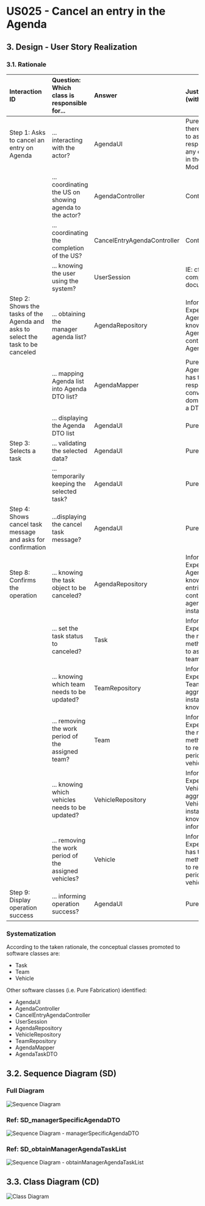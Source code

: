 # US025 - Cancel an entry in the Agenda

## 3. Design - User Story Realization

### 3.1. Rationale

| Interaction ID                                                                       | Question: Which class is responsible for...              | Answer                      | Justification (with patterns)                                                                                 |
|:-------------------------------------------------------------------------------------|:---------------------------------------------------------|:----------------------------|:--------------------------------------------------------------------------------------------------------------|
| Step 1: Asks to cancel an entry on Agenda		                                          | 	... interacting with the actor?                         | AgendaUI                    | Pure Fabrication: there is no reason to assign this responsibility to any existing class in the Domain Model. |
| 			  		                                                                              | 	... coordinating the US on showing agenda to the actor? | AgendaController            | Controller                                                                                                    |
|                                                                                      | ... coordinating the completion of the US?               | CancelEntryAgendaController | Controller                                                                                                    |
| 			  		                                                                              | ... knowing the user using the system?                   | UserSession                 | IE: cf. A&A component documentation.                                                                          |
| Step 2: Shows the tasks of the Agenda and asks to select the task to be canceled  		 | 	... obtaining the manager agenda list?						            | AgendaRepository            | Information Expert: AgendaRepository knows all the Agenda tasks and contains all task Agenda instances        |
|                                                                                      | ... mapping Agenda list into Agenda DTO list?            | AgendaMapper                | Pure Fabrication: AgendaMapper has the responsibility of converting a domain object into a DTO object.        |
|                                                                                      | ... displaying the Agenda DTO list                       | AgendaUI                    | Pure Fabrication                                                                                              |
| Step 3: Selects a task  		                                                           | 	... validating the selected data?                       | AgendaUI                    | Pure Fabrication                                                                                              |
|                                                                                      | ... temporarily keeping the selected task?               | AgendaUI                    | Pure Fabrication                                                                                              |
| Step 4: Shows cancel task message and asks for confirmation  		                      | 	...displaying the cancel task message?                  | AgendaUI                    | Pure Fabrication                                                                                              |
| Step 8: Confirms the operation		  		                                                 | 	... knowing the task object to be canceled?             | AgendaRepository            | Information Expert: AgendaRepository knows all agenda entries and contains all agenda task instances          | 
| 			  		                                                                              | 	... set the task status to canceled?                    | Task                        | Information Expert: Task has the necessary methods required to assign its own team                            | 
|                                                                                      | ... knowing which team needs to be updated?              | TeamRepository              | Information Expert: TeamRepository aggregates Team instances and knows all teams                              |
|                                                                                      | ... removing the work period of the assigned team?       | Team                        | Information Expert: Team has the necessary methods required to remove work periods from vehicles              |
|                                                                                      | ... knowing which vehicles needs to be updated?          | VehicleRepository           | Information Expert: VehicleRepository aggregates Vehicles instances and knows all vehicles information        |
|                                                                                      | ... removing the work period of the assigned vehicles?   | Vehicle                     | Information Expert: Vehicle has the necessary methods required to remove work periods from vehicles           |
| Step 9: Display operation success                                                    | ... informing operation success?                         | AgendaUI                    | Pure Fabrication                                                                                              |

### Systematization ##

According to the taken rationale, the conceptual classes promoted to software classes are:

* Task
* Team
* Vehicle

Other software classes (i.e. Pure Fabrication) identified:

* AgendaUI
* AgendaController
* CancelEntryAgendaController
* UserSession
* AgendaRepository
* VehicleRepository
* TeamRepository
* AgendaMapper
* AgendaTaskDTO

## 3.2. Sequence Diagram (SD)

### Full Diagram

![Sequence Diagram](svg/us025-sequence-diagram.svg)

### Ref: SD_managerSpecificAgendaDTO

![Sequence Diagram - managerSpecificAgendaDTO](svg/SD_managerSpecificAgendaDTO.svg)

### Ref: SD_obtainManagerAgendaTaskList

![Sequence Diagram - obtainManagerAgendaTaskList](svg/SD_obtainManagerAgendaTaskList.svg)


## 3.3. Class Diagram (CD)

![Class Diagram](svg/us025-class-diagram.svg)